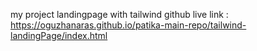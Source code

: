 my project landingpage with tailwind
github live link : https://oguzhanaras.github.io/patika-main-repo/tailwind-landingPage/index.html
